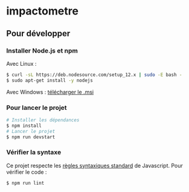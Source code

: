 # impactometre
## Pour développer
### Installer Node.js et npm
Avec Linux :
```bash
$ curl -sL https://deb.nodesource.com/setup_12.x | sudo -E bash -
$ sudo apt-get install -y nodejs
```
Avec Windows : [télécharger le .msi](https://nodejs.org/dist/v12.14.0/node-v12.14.0-x86.msi)

### Pour lancer le projet
```bash
# Installer les dépendances
$ npm install
# Lancer le projet
$ npm run devstart
```

### Vérifier la syntaxe
Ce projet respecte les [règles syntaxiques standard](https://standardjs.com/rules.html) de Javascript. Pour vérifier le code :
```bash
$ npm run lint
```
